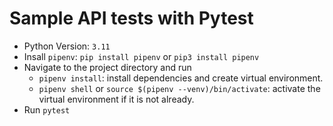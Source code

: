 # Sample API tests with Pytest

- Python Version: `3.11`
- Insall `pipenv`: `pip install pipenv` or `pip3 install pipenv`
- Navigate to the project directory and run
  - `pipenv install`: install dependencies and create virtual environment.
  - `pipenv shell` or `source $(pipenv --venv)/bin/activate`: activate the
    virtual environment if it is not already.
- Run `pytest`
